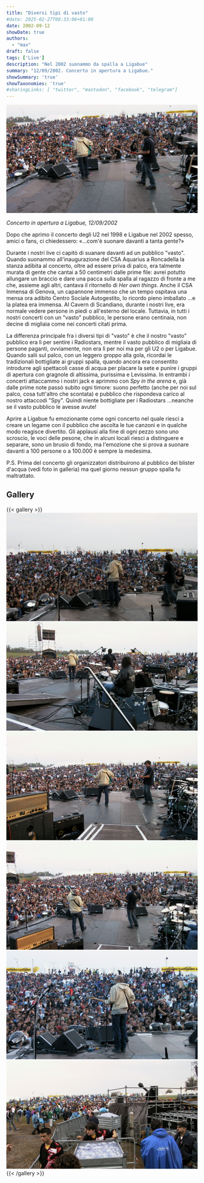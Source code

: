 ```yaml
---
title: "Diversi tipi di vasto"
#date: 2025-02-27T08:33:06+01:00
date: 2002-09-12
showDate: true
authors:
  - "max"
draft: false
tags: ['Live']
description: "Nel 2002 suonammo da spalla a Ligabue"
summary: "12/09/2002. Concerto in apertura a Ligabue."
showSummary: 'true'
showTaxonomies: 'true'
#sharingLinks: [ "twitter", "mastodon", "facebook", "telegram"]
---
```


![Foto live](featured.png)

*Concerto in apertura a Ligabue, 12/09/2002*

Dopo che aprimo il concerto degli U2 nel 1998 e Ligabue nel 2002 spesso, amici o fans, ci chiedessero: «...com'è suonare davanti a tanta gente?»

Durante i nostri live ci capitò di suanare davanti ad un pubblico "vasto". Quando suonammo all'inaugurazione del CSA Aquarius a Roncadella la stanza adibita al concerto, oltre ad essere priva di palco, era talmente murata di gente che cantai a 50 centimetri dalle prime file: avrei potutto allungare un braccio e dare una pacca sulla spalla al ragazzo di fronte a me che, assieme agli altri, cantava il ritornello di *Her own things*. Anche il CSA Inmensa di Genova, un capannone immenso che un tempo ospitava una mensa ora adibito Centro Sociale Autogestito, lo ricordo pieno imballato ...e la platea era immensa. Al Cavern di Scandiano, durante i nostri live, era normale vedere persone in piedi o all'esterno del locale. Tuttavia, in tutti i nostri concerti con un "vasto" pubblico, le persone erano centinaia, non decine di migliaia come nei concerti citati prima.

La differenza principale fra i diversi tipi di "vasto" è che il nostro "vasto" pubblico era lì per sentire i Radiostars, mentre il vasto pubblico di migliaia di persone paganti, ovviamente, non era lì per noi ma per gli U2 o per Ligabue. Quando salii sul palco, con un leggero groppo alla gola, ricordai le tradizionali bottigliate ai gruppi spalla, quando ancora era consentito introdurre agli spettacoli casse di acqua per placare la sete e punire i gruppi di apertura con gragnole di altissima, purissima e Levissima. In entrambi i concerti attaccammo i nostri jack e aprimmo con *Spy in the arena* e, già dalle prime note passò subito ogni timore: suono perfetto (anche per noi sul palco, cosa tutt'altro che scontata) e pubblico che rispondeva carico al nostro attaccodi "Spy". Quindi niente bottigliate per i Radiostars ...neanche se il vasto pubblico le avesse avute!

Aprire a Ligabue fu emozionante come ogni concerto nel quale riesci a creare un legame con il pubblico che ascolta le tue canzoni e in qualche modo reagisce divertito. Gli applausi alla fine di ogni pezzo sono uno scroscio, le voci delle pesone, che in alcuni locali riesci a distinguere e separare, sono un brusio di fondo, ma l'emozione che si prova a suonare davanti a 100 persone o a 100.000 è sempre la medesima.

P.S. Prima del concerto gli organizzatori distribuirono al pubblico dei blister d'acqua (vedi foto in galleria) ma quel giorno nessun gruppo spalla fu maltrattato.

## Gallery
{{< gallery >}}
    <img src="img/1.png" class="grid-w33"/>
    <img src="img/2.png" class="grid-w33"/>
    <img src="img/3.png" class="grid-w33"/>
    <img src="img/4.png" class="grid-w33"/>
    <img src="img/5.png" class="grid-w33"/>
    <img src="img/6.png" class="grid-w33"/>
{{< /gallery >}}
